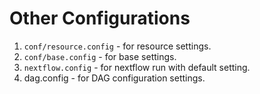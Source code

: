 # Other Configurations

1. `conf/resource.config` - for resource settings.
2. `conf/base.config` - for base settings.
3. `nextflow.config` - for nextflow run with default setting.
4. dag.config - for DAG configuration settings.
